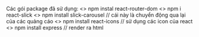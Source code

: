 Các gói package đã sử dụng:
<> npm instal react-router-dom
<> npm i react-slick
<> npm install slick-carousel // cái này là chuyển động qua lại của các quảng cáo
<> npm install react-icons // sử dụng các icon của react
<> npm install express // render ra html
